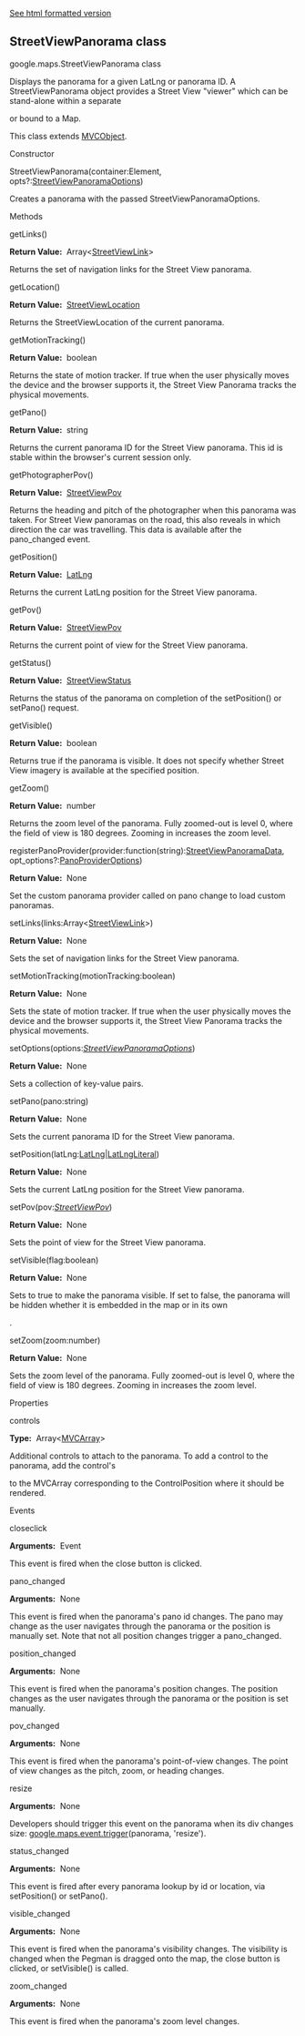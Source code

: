 [See html formatted version](https://huasofoundries.github.io/google-maps-documentation/StreetViewPanorama.html)


StreetViewPanorama class
------------------------

google.maps.StreetViewPanorama class

Displays the panorama for a given LatLng or panorama ID. A StreetViewPanorama object provides a Street View "viewer" which can be stand-alone within a separate <div> or bound to a Map.

This class extends [MVCObject](https://github.com/amenadiel/google-maps-documentation/blob/master/docs/MVCObject.md).

Constructor

StreetViewPanorama(container:Element, opts?:[StreetViewPanoramaOptions](https://github.com/amenadiel/google-maps-documentation/blob/master/docs/StreetViewPanoramaOptions.md))

Creates a panorama with the passed StreetViewPanoramaOptions.

Methods

getLinks()

**Return Value:**  Array<[StreetViewLink](https://github.com/amenadiel/google-maps-documentation/blob/master/docs/StreetViewLink.md)\>

Returns the set of navigation links for the Street View panorama.

getLocation()

**Return Value:**  [StreetViewLocation](https://github.com/amenadiel/google-maps-documentation/blob/master/docs/StreetViewLocation.md)

Returns the StreetViewLocation of the current panorama.

getMotionTracking()

**Return Value:**  boolean

Returns the state of motion tracker. If true when the user physically moves the device and the browser supports it, the Street View Panorama tracks the physical movements.

getPano()

**Return Value:**  string

Returns the current panorama ID for the Street View panorama. This id is stable within the browser's current session only.

getPhotographerPov()

**Return Value:**  [StreetViewPov](https://github.com/amenadiel/google-maps-documentation/blob/master/docs/StreetViewPov.md)

Returns the heading and pitch of the photographer when this panorama was taken. For Street View panoramas on the road, this also reveals in which direction the car was travelling. This data is available after the pano\_changed event.

getPosition()

**Return Value:**  [LatLng](https://github.com/amenadiel/google-maps-documentation/blob/master/docs/LatLng.md)

Returns the current LatLng position for the Street View panorama.

getPov()

**Return Value:**  [StreetViewPov](https://github.com/amenadiel/google-maps-documentation/blob/master/docs/StreetViewPov.md)

Returns the current point of view for the Street View panorama.

getStatus()

**Return Value:**  [StreetViewStatus](https://github.com/amenadiel/google-maps-documentation/blob/master/docs/StreetViewStatus.md)

Returns the status of the panorama on completion of the setPosition() or setPano() request.

getVisible()

**Return Value:**  boolean

Returns true if the panorama is visible. It does not specify whether Street View imagery is available at the specified position.

getZoom()

**Return Value:**  number

Returns the zoom level of the panorama. Fully zoomed-out is level 0, where the field of view is 180 degrees. Zooming in increases the zoom level.

registerPanoProvider(provider:function(string):[StreetViewPanoramaData](https://github.com/amenadiel/google-maps-documentation/blob/master/docs/StreetViewPanoramaData.md), opt\_options?:[PanoProviderOptions](https://github.com/amenadiel/google-maps-documentation/blob/master/docs/PanoProviderOptions.md))

**Return Value:**  None

Set the custom panorama provider called on pano change to load custom panoramas.

setLinks(links:Array<[StreetViewLink](https://github.com/amenadiel/google-maps-documentation/blob/master/docs/StreetViewLink.md)\>)

**Return Value:**  None

Sets the set of navigation links for the Street View panorama.

setMotionTracking(motionTracking:boolean)

**Return Value:**  None

Sets the state of motion tracker. If true when the user physically moves the device and the browser supports it, the Street View Panorama tracks the physical movements.

setOptions(options:[_StreetViewPanoramaOptions_](https://github.com/amenadiel/google-maps-documentation/blob/master/docs/StreetViewPanoramaOptions.md))

**Return Value:**  None

Sets a collection of key-value pairs.

setPano(pano:string)

**Return Value:**  None

Sets the current panorama ID for the Street View panorama.

setPosition(latLng:[LatLng](https://github.com/amenadiel/google-maps-documentation/blob/master/docs/LatLng.md)|[LatLngLiteral](https://github.com/amenadiel/google-maps-documentation/blob/master/docs/LatLngLiteral.md))

**Return Value:**  None

Sets the current LatLng position for the Street View panorama.

setPov(pov:[_StreetViewPov_](https://github.com/amenadiel/google-maps-documentation/blob/master/docs/StreetViewPov.md))

**Return Value:**  None

Sets the point of view for the Street View panorama.

setVisible(flag:boolean)

**Return Value:**  None

Sets to true to make the panorama visible. If set to false, the panorama will be hidden whether it is embedded in the map or in its own <div>.

setZoom(zoom:number)

**Return Value:**  None

Sets the zoom level of the panorama. Fully zoomed-out is level 0, where the field of view is 180 degrees. Zooming in increases the zoom level.

Properties

controls

**Type:**  Array<[MVCArray](https://github.com/amenadiel/google-maps-documentation/blob/master/docs/MVCArray.md)<Node>>

Additional controls to attach to the panorama. To add a control to the panorama, add the control's <div> to the MVCArray corresponding to the ControlPosition where it should be rendered.

Events

closeclick

**Arguments:**  Event

This event is fired when the close button is clicked.

pano\_changed

**Arguments:**  None

This event is fired when the panorama's pano id changes. The pano may change as the user navigates through the panorama or the position is manually set. Note that not all position changes trigger a pano\_changed.

position\_changed

**Arguments:**  None

This event is fired when the panorama's position changes. The position changes as the user navigates through the panorama or the position is set manually.

pov\_changed

**Arguments:**  None

This event is fired when the panorama's point-of-view changes. The point of view changes as the pitch, zoom, or heading changes.

resize

**Arguments:**  None

Developers should trigger this event on the panorama when its div changes size: [google.maps.event.trigger](https://github.com/amenadiel/google-maps-documentation/blob/master/docs/event.md)(panorama, 'resize').

status\_changed

**Arguments:**  None

This event is fired after every panorama lookup by id or location, via setPosition() or setPano().

visible\_changed

**Arguments:**  None

This event is fired when the panorama's visibility changes. The visibility is changed when the Pegman is dragged onto the map, the close button is clicked, or setVisible() is called.

zoom\_changed

**Arguments:**  None

This event is fired when the panorama's zoom level changes.
